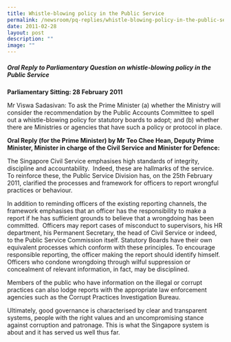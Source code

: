 ```yaml
---
title: Whistle‑blowing policy in the Public Service
permalink: /newsroom/pq-replies/whistle-blowing-policy-in-the-public-service/
date: 2011-02-28
layout: post
description: ""
image: ""
---
```

##### Oral Reply to Parliamentary Question on whistle-blowing policy in the Public Service

**Parliamentary Sitting: 28 February 2011**

Mr Viswa Sadasivan: To ask the Prime Minister (a) whether the Ministry will consider the recommendation by the Public Accounts Committee to spell out a whistle-blowing policy for statutory boards to adopt; and (b) whether there are Ministries or agencies that have such a policy or protocol in place.

**Oral Reply (for the Prime Minister) by Mr Teo Chee Hean, Deputy Prime Minister, Minister in charge of the Civil Service and Minister for Defence:**

The Singapore Civil Service emphasises high standards of integrity, discipline and accountability.  Indeed, these are hallmarks of the service.  To reinforce these, the Public Service Division has, on the 25th February 2011, clarified the processes and framework for officers to report wrongful practices or behaviour. 

In addition to reminding officers of the existing reporting channels, the framework emphasises that an officer has the responsibility to make a report if he has sufficient grounds to believe that a wrongdoing has been committed.  Officers may report cases of misconduct to supervisors, his HR department, his Permanent Secretary, the head of Civil Service or indeed, to the Public Service Commission itself. Statutory Boards have their own equivalent processes which conform with these principles. To encourage responsible reporting, the officer making the report should identify himself.  Officers who condone wrongdoing through wilful suppression or concealment of relevant information, in fact, may be disciplined. 

Members of the public who have information on the illegal or corrupt practices can also lodge reports with the appropriate law enforcement agencies such as the Corrupt Practices Investigation Bureau.

Ultimately, good governance is characterised by clear and transparent systems, people with the right values and an uncompromising stance against corruption and patronage. This is what the Singapore system is about and it has served us well thus far.